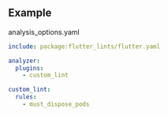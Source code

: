 ## Example

analysis_options.yaml

```yaml
include: package:flutter_lints/flutter.yaml

analyzer:
  plugins:
    - custom_lint

custom_lint:
  rules:
    - must_dispose_pods
```
